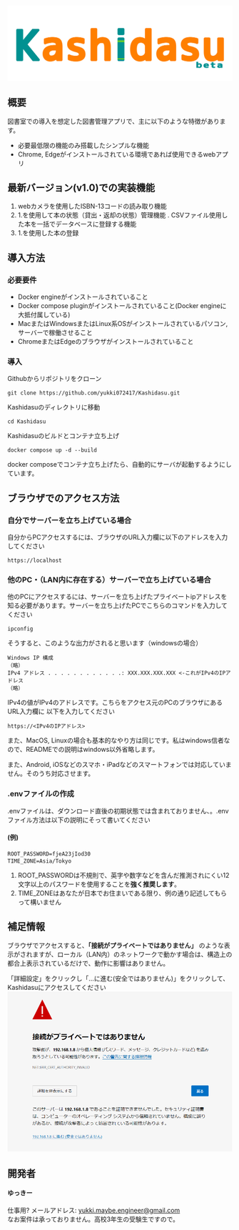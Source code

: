 ![Kashidasu Logo](./images/KashidasuLogo.png)
## 概要
図書室での導入を想定した図書管理アプリで、主に以下のような特徴があります。
* 必要最低限の機能のみ搭載したシンプルな機能
* Chrome, Edgeがインストールされている環境であれば使用できるwebアプリ

## 最新バージョン(v1.0)での実装機能
1. webカメラを使用したISBN-13コードの読み取り機能
2. 1.を使用して本の状態（貸出・返却の状態）管理機能
. CSVファイル使用した本を一括でデータベースに登録する機能
4. 1.を使用した本の登録

## 導入方法
### 必要要件
* Docker engineがインストールされていること
* Docker compose pluginがインストールされていること(Docker engineに大抵付属している)
* MacまたはWindowsまたはLinux系OSがインストールされているパソコン, サーバーで稼働させること
* ChromeまたはEdgeのブラウザがインストールされていること

### 導入
Githubからリポジトリをクローン

    git clone https://github.com/yukki072417/Kashidasu.git

Kashidasuのディレクトリに移動

    cd Kashidasu

Kashidasuのビルドとコンテナ立ち上げ

    docker compose up -d --build

docker composeでコンテナ立ち上げたら、自動的にサーバが起動するようにしています。

## ブラウザでのアクセス方法

### 自分でサーバーを立ち上げている場合
自分からPCアクセスするには、ブラウザのURL入力欄に以下のアドレスを入力してください

    https://localhost

### 他のPC・（LAN内に存在する）サーバーで立ち上げている場合
他のPCにアクセスするには、サーバーを立ち上げたプライベートipアドレスを知る必要があります。サーバーを立ち上げたPCでこちらのコマンドを入力してください

    ipconfig
そうすると、このような出力がされると思います（windowsの場合）

    Windows IP 構成
    （略）
    IPv4 アドレス . . . . . . . . . . . .: XXX.XXX.XXX.XXX <-これがIPv4のIPアドレス
    （略）
IPv4の値がIPv4のアドレスです。こちらをアクセス元のPCのブラウザにあるURL入力欄に
以下を入力してください

    https://<IPv4のIPアドレス>

また、MacOS, Linuxの場合も基本的なやり方は同じです。私はwindows信者なので、READMEでの説明はwindows以外省略します。

また、Android, iOSなどのスマホ・iPadなどのスマートフォンでは対応していません。そのうち対応させます。

### .envファイルの作成
.envファイルは、ダウンロード直後の初期状態では含まれておりません、。.envファイル方法は以下の説明にそって書いてください <br>
#### (例)

    ROOT_PASSWORD=fjeA23jIod30
    TIME_ZONE=Asia/Tokyo

1. ROOT_PASSWORDは不規則で、英字や数字などを含んだ推測されにくい12文字以上のパスワードを使用することを**強く推奨します**。
2. TIME_ZONEはあなたが日本でお住まいである限り、例の通り記述してもらって構いません

## 補足情報
ブラウザでアクセスすると、**「接続がプライベートではありません」** のような表示がされますが、ローカル（LAN内）のネットワークで動かす場合は、構造上の都合上表示されているだけで、動作に影響はありません。

「詳細設定」をクリックし「...に進む(安全ではありません)」をクリックして、Kashidasuにアクセスしてください
![Warning](./images/warning.png)

## 開発者

#### ゆっきー
仕事用? メールアドレス: yukki.maybe.engineer@gmail.com<br>
なお案件は承っておりません。高校3年生の受験生ですので。
